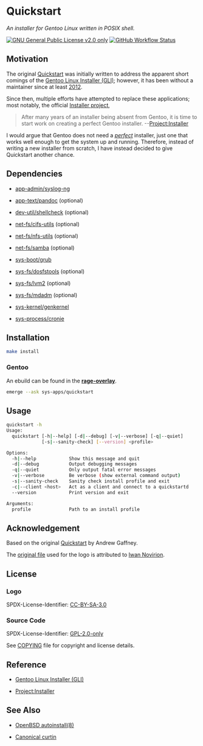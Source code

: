 # Quickstart

_An installer for Gentoo Linux written in POSIX shell._

[![GNU General Public License v2.0 only](https://img.shields.io/badge/license-GPL--2.0--only-blue?style=flat-square)][GPL-2.0-only]
[![GitHub Workflow Status](https://img.shields.io/github/workflow/status/oxr463/quickstart/ShellCheck?style=flat-square)](https://github.com/oxr463/quickstart/actions)

## Motivation

The original [Quickstart][quickstart] was initially written to address the apparent short comings
of the [Gentoo Linux Installer (GLI)][gli]; however, it has been without a maintainer since
at least [2012](CHANGELOG.md#1270---2012-07-07).

Since then, multiple efforts have attempted to replace these
applications; most notably, the official [Installer project][stager],

> After many years of an installer being absent from Gentoo,
it is time to start work on creating a perfect Gentoo installer. --[Project:Installer][stager]

I would argue that Gentoo does not need a [*perfect*](https://wikipedia.org/wiki/Worse_is_better)
installer, just one that works well enough to get the system up and running.
Therefore, instead of writing a new installer from scratch,
I have instead decided to give Quickstart another chance.

## Dependencies

- [app-admin/syslog-ng](https://packages.gentoo.org/packages/app-admin/syslog-ng)

- [app-text/pandoc](https://packages.gentoo.org/packages/app-text/pandoc) (optional)

- [dev-util/shellcheck](https://packages.gentoo.org/packages/dev-util/shellcheck) (optional)

- [net-fs/cifs-utils](https://packages.gentoo.org/packages/net-fs/cifs-utils) (optional)

- [net-fs/nfs-utils](https://packages.gentoo.org/packages/net-fs/nfs-utils) (optional)

- [net-fs/samba](https://packages.gentoo.org/packages/net-fs/samba) (optional)

- [sys-boot/grub](https://packages.gentoo.org/packages/sys-boot/grub)

- [sys-fs/dosfstools](https://packages.gentoo.org/packages/sys-fs/dosfstools) (optional)

- [sys-fs/lvm2](https://packages.gentoo.org/packages/sys-fs/lvm2) (optional)

- [sys-fs/mdadm](https://packages.gentoo.org/packages/sys-fs/mdadm) (optional)

- [sys-kernel/genkernel](https://packages.gentoo.org/packages/sys-kernel/genkernel)

- [sys-process/cronie](https://packages.gentoo.org/packages/sys-process/cronie)

## Installation

```sh
make install
```

### Gentoo

An ebuild can be found in the **[rage-overlay](https://gitlab.com/oxr463/overlay)**.

```sh
emerge --ask sys-apps/quickstart
```

## Usage

```sh
quickstart -h
Usage:
  quickstart [-h|--help] [-d|--debug] [-v|--verbose] [-q|--quiet]
             [-s|--sanity-check] [--version] <profile>

Options:
  -h|--help            Show this message and quit
  -d|--debug           Output debugging messages
  -q|--quiet           Only output fatal error messages
  -v|--verbose         Be verbose (show external command output)
  -s|--sanity-check    Sanity check install profile and exit
  -c|--client <host>   Act as a client and connect to a quickstartd
  --version            Print version and exit

Arguments:
  profile              Path to an install profile
```

## Acknowledgement

Based on the original [Quickstart][quickstart] by Andrew Gaffney.

The [original file](https://commons.wikimedia.org/wiki/File:Font_Q.svg)
used for the logo is attributed to
[Iwan Novirion](https://en.wikipedia.org/wiki/id:User:Iwan_Novirion).

## License

### Logo

SPDX-License-Identifier: [CC-BY-SA-3.0](https://spdx.org/licenses/CC-BY-SA-3.0.html)

### Source Code

SPDX-License-Identifier: [GPL-2.0-only][GPL-2.0-only]

See [COPYING](COPYING) file for copyright and license details.

[GPL-2.0-only]: https://spdx.org/licenses/GPL-2.0-only.html

## Reference

- [Gentoo Linux Installer (GLI)][gli]

- [Project:Installer][stager]

[gli]: https://wiki.gentoo.org/wiki/Project:Installer/Old
[quickstart]: https://github.com/agaffney/quickstart
[stager]: https://wiki.gentoo.org/wiki/Project:Installer

## See Also

- [OpenBSD autoinstall(8)](https://man.openbsd.org/autoinstall)

- [Canonical curtin](https://github.com/canonical/curtin)

